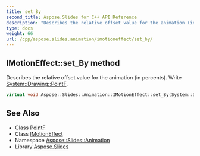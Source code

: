```yaml
---
title: set_By
second_title: Aspose.Slides for C++ API Reference
description: "Describes the relative offset value for the animation (in percents). Write System::Drawing::PointF."
type: docs
weight: 66
url: /cpp/aspose.slides.animation/imotioneffect/set_by/
---
```

## IMotionEffect::set_By method


Describes the relative offset value for the animation (in percents). Write [System::Drawing::PointF](../../../system.drawing/pointf/).

```cpp
virtual void Aspose::Slides::Animation::IMotionEffect::set_By(System::Drawing::PointF value)=0
```

## See Also

* Class [PointF](../../../system.drawing/pointf/)
* Class [IMotionEffect](../)
* Namespace [Aspose::Slides::Animation](../../)
* Library [Aspose.Slides](../../../)
